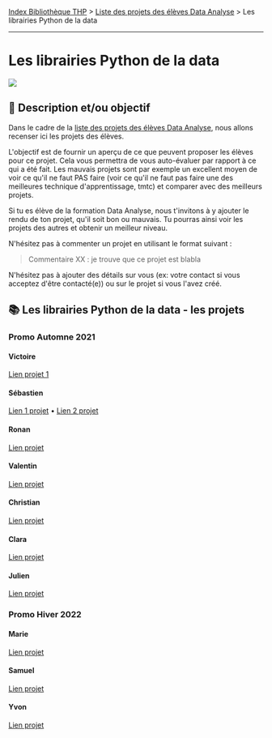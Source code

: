 [Index Bibliothèque THP](https://github.com/TheHackingProject/bibliotheque-THP/wiki) > [Liste des projets des élèves Data Analyse](https://github.com/TheHackingProject/bibliotheque-THP/blob/master/sommaires/liste_projets_data_analyse.md) > Les librairies Python de la data

___

# Les librairies Python de la data

![](https://picsum.photos/1024/400)

## 📄 Description et/ou objectif
Dans le cadre de la [liste des projets des élèves Data Analyse](https://github.com/TheHackingProject/bibliotheque-THP/blob/master/notes/liste_projets_data_analyse.md), nous allons recenser ici les projets des élèves.

L'objectif est de fournir un aperçu de ce que peuvent proposer les élèves pour ce projet. Cela vous permettra de vous auto-évaluer par rapport à ce qui a été fait. Les mauvais projets sont par exemple un excellent moyen de voir ce qu'il ne faut PAS faire (voir ce qu'il ne faut pas faire une des meilleures technique d'apprentissage, tmtc) et comparer avec des meilleurs projets.

Si tu es élève de la formation Data Analyse, nous t'invitons à y ajouter le rendu de ton projet, qu'il soit bon ou mauvais. Tu pourras ainsi voir les projets des autres et obtenir un meilleur niveau.

N'hésitez pas à commenter un projet en utilisant le format suivant :

> Commentaire XX : je trouve que ce projet est blabla


N'hésitez pas à ajouter des détails sur vous (ex: votre contact si vous acceptez d'être contacté(e)) ou sur le projet si vous l'avez créé.


## 📚 Les librairies Python de la data - les projets
### Promo Automne 2021

#### Victoire
[Lien projet 1](https://github.com/bigdduwa/THP-DATA_1)

#### Sébastien
[Lien 1 projet](https://github.com/sebastienrombaut/data_university) • [Lien 2 projet](https://github.com/sebastienrombaut/data_museum)

#### Ronan
[Lien projet](https://github.com/bigdduwa/THP-DATA_1)

#### Valentin
[Lien projet](https://github.com/valvermes/python1)

#### Christian
[Lien projet](https://github.com/christian29200/THP_Pandas_Numpy)

#### Clara
[Lien projet](https://github.com/claramoreschi/THP_DataAnalyst_studies)

#### Julien
[Lien projet](https://github.com/JulienSisi/S04_Python_19.10.21-)

### Promo Hiver 2022

#### Marie
[Lien projet](https://github.com/MarieLebreton/Python_Museum)

#### Samuel
[Lien projet](https://github.com/SamkaaDev/tour_de_france_des_musees)

#### Yvon
[Lien projet](https://github.com/ekwayv8/-The-Tour-de-France-of-museums-/blob/main/README.md)



